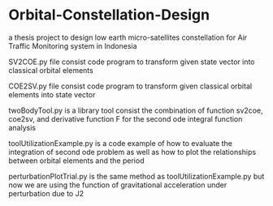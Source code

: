 # Orbital-Constellation-Design
a thesis project to design low earth micro-satellites constellation for Air Traffic Monitoring system in Indonesia

SV2COE.py file consist code program to transform given state vector into classical orbital elements

COE2SV.py file consist code program to transform given classical orbital elements into state vector

twoBodyTool.py is a library tool consist the combination of function sv2coe, coe2sv, and derivative function F for the second ode integral function analysis

toolUtilizationExample.py is a code example of how to evaluate the integration of second ode problem as well as how to plot the relationships between orbital elements and the period

perturbationPlotTrial.py is the same method as toolUtilizationExample.py but now we are using the function of gravitational acceleration under perturbation due to J2
